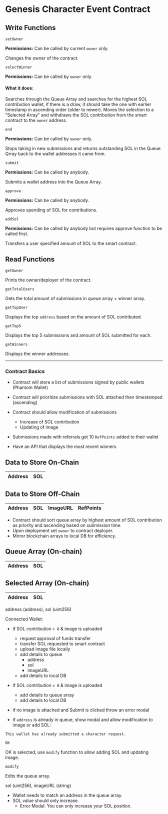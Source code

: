 # Genesis Character Event Contract

## Write Functions

```
setOwner
```
<b>Permissions:</b> Can be called by current `owner` only.

Changes the owner of the contract.

```
selectWinner
```
<b>Permissions:</b> Can be called by `owner` only.

#### What it does:
Searches through the Queue Array and searches for the highest SOL contribution wallet, if there is a draw, it should take the one with earlier timestamp in ascending order (older to newer). Moves the selection to a "Selected Array" and withdraws the SOL contribution from the smart contract to the `owner` address.

```
end
```
<b>Permissions:</b> Can be called by `owner` only.

Stops taking in new submissions and returns outstanding SOL in the Queue Qrray back to the wallet addresses it came from.

```
submit
```
<b>Permissions:</b> Can be called by anybody.

Submits a wallet address into the Queue Array.

```
approve
```
<b>Permissions:</b> Can be called by anybody.

Approves spending of SOL for contributions.

```
addSol
```
<b>Permissions:</b> Can be called by anybody but requires approve function to be called first.

Transfers a user specified amount of SOL to the smart contract.

## Read Functions

```
getOwner
```
Prints the owner/deployer of the contract.

```
getTotalUsers
```	
Gets the total amount of submissions in queue array + winner array.

```
getTopUser
```	
Displays the top `address` based on the amount of SOL contributed.

```
getTop5
```
Displays the top 5 submissions and amount of SOL submitted for each.

```
getWinners
```
Displays the winner addresses.

-------------------------------------------------------------------------------------------------------------------------------------------------------------------

### Contract Basics

* Contract will store a list of submissions signed by public wallets (Phantom Wallet)
* Contract will prioritize submissions with SOL attached then timestamped (ascending)
* Contract should allow modification of submissions 
  * Increase of SOL contribution
  * Updating of image
* Submissions made with referrals get 10 `RefPoints` added to their wallet 


* Have an API that displays the most recent winners

## Data to Store On-Chain

|Address|SOL|
|-------|---|

## Data to Store Off-Chain

|Address|SOL|ImageURL|RefPoints|
|-------|---|--------|---------|

* Contract should sort queue array by highest amount of SOL contribution as priority and ascending based on submission time.
* Upon deployment set `owner` to contract deployer.
* Mirror blockchain arrays to local DB for efficiency.

## Queue Array (On-chain)
|Address|SOL|
|-------|---|

## Selected Array (On-chain)
|Address|SOL|
|-------|---|

address (address), sol (uint256)

Connected Wallet:

* if SOL contribution `> 0` & image is uploaded
  * request approval of funds transfer
  * transfer SOL requested to smart contract
  * upload image file locally
  * add details to queue
    * address
    * sol
    * imageURL
  * add details to local DB
  
* if SOL contribution `= 0` & image is uploaded
  * add details to queue array
  * add details to local DB
  
* if no image is attached and Submit is clicked throw an error modal
  
* if `address` is already in queue, show modal and allow modification to image or add SOL:
````
This wallet has already submitted a character request.

OK
````
OK is selected, use `modify` function to allow adding SOL and updating image.

```
modify
```
Edits the queue array.

sol (uint256), imageURL (string)

* Wallet needs to match an address in the queue array.
* SOL value should only increase.
  * Error Modal: You can only increase your SOL position.

